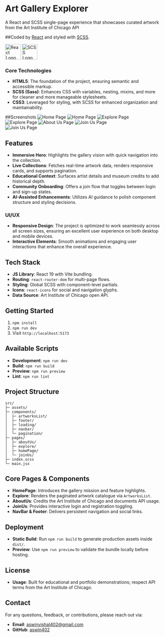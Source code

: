 # Art Gallery Explorer

A React and SCSS single-page experience that showcases curated artwork from the Art Institute of Chicago API 

##Coded by [React](https://react.dev/) and styled with [SCSS](https://sass-lang.com/).

<img width="50" height="50" alt="React Logo" src="https://img.icons8.com/?size=100&id=69772&format=png&color=000000"> <img width="50" height="50" alt="SCSS Logo" src="https://img.icons8.com/?size=100&id=QBqFNfPPB2Kx&format=png&color=000000">
### Core Technologies
- **HTML5**: The foundation of the project, ensuring semantic and accessible markup.
- **SCSS (Sass)**: Enhances CSS with variables, nesting, mixins, and more for cleaner and more manageable stylesheets.
- **CSS3**: Leveraged for styling, with SCSS for enhanced organization and maintainability.

##Screenshots
![Home Page](./public/screenshots/homePageHeroSection.png)
![Home Page](./public/screenshots/homePageFeaturesSection.png)
![Explore Page](./public/screenshots/explorePage.png)
![Explore Page](./public/screenshots/explorePagePagination.png)
![About Us Page](./public/screenshots/aboutUsPage.png)
![Join Us Page](./public/screenshots/joinUsPage.png)    
![Join Us Page](./public/screenshots/joinUsPageSignUp.png)  

## Features
- **Immersive Hero**: Highlights the gallery vision with quick navigation into the collection.
- **Live Collections**: Fetches real-time artwork data, renders responsive cards, and supports pagination.
- **Educational Context**: Surfaces artist details and museum credits to add historical depth.
- **Community Onboarding**: Offers a join flow that toggles between login and sign-up states.
- **AI-Assisted Enhancements**: Utilizes AI guidance to polish component structure and styling decisions.

### UI/UX
- **Responsive Design**: The project is optimized to work seamlessly across all screen sizes, ensuring an excellent user experience on both desktop and mobile devices.
- **Interactive Elements**: Smooth animations and engaging user interactions that enhance the overall experience.

## Tech Stack
- **JS Library**: React 19 with Vite bundling.
- **Routing**: `react-router-dom` for multi-page flows.
- **Styling**: Global SCSS with component-level partials.
- **Icons**: `react-icons` for social and navigation glyphs.
- **Data Source**: Art Institute of Chicago open API.

## Getting Started
1. `npm install`
2. `npm run dev`
3. Visit `http://localhost:5173`

## Available Scripts
- **Development**: `npm run dev`
- **Build**: `npm run build`
- **Preview**: `npm run preview`
- **Lint**: `npm run lint`

## Project Structure
```text
src/
├─ assets/
├─ components/
│  ├─ artworksList/
│  ├─ footer/
│  ├─ loading/
│  ├─ navbar/
│  └─ pagination/
├─ pages/
│  ├─ aboutUs/
│  ├─ explore/
│  ├─ homePage/
│  └─ joinUs/
├─ index.scss
└─ main.jsx
```

## Core Pages & Components
- **HomePage**: Introduces the gallery mission and feature highlights.
- **Explore**: Renders the paginated artwork catalogue via `ArtworksList`.
- **AboutUs**: Credits the Art Institute of Chicago and documents API usage.
- **JoinUs**: Provides interactive login and registration toggling.
- **NavBar & Footer**: Delivers persistent navigation and social links.

## Deployment
- **Static Build**: Run `npm run build` to generate production assets inside `dist/`.
- **Preview**: Use `npm run preview` to validate the bundle locally before hosting.

## License
- **Usage**: Built for educational and portfolio demonstrations; respect API terms from the Art Institute of Chicago.


## Contact

For any questions, feedback, or contributions, please reach out via:

- **Email**: [aswinvishal402@gmail.com](mailto:aswinvishal402@gmail.com.com)
- **GitHub**: [aswin402](https://github.com/aswin402)